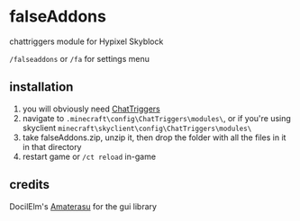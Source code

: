 # falseAddons

chattriggers module for Hypixel Skyblock

`/falseaddons` or `/fa` for settings menu

## installation
1. you will obviously need [ChatTriggers](https://www.chattriggers.com/)
2. navigate to `.minecraft\config\ChatTriggers\modules\`, or if you're using skyclient `minecraft\skyclient\config\ChatTriggers\modules\`
3. take falseAddons.zip, unzip it, then drop the folder with all the files in it in that directory
4. restart game or `/ct reload` in-game

## credits
DocilElm's [Amaterasu](https://github.com/DocilElm/Amaterasu) for the gui library

